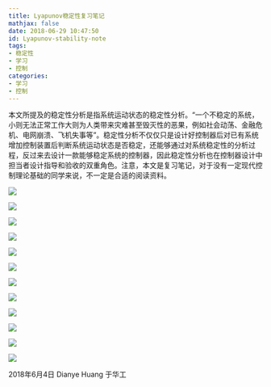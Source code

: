 ```yaml
---
title: Lyapunov稳定性复习笔记
mathjax: false
date: 2018-06-29 10:47:50
id: Lyapunov-stability-note
tags:
- 稳定性
- 学习
- 控制
categories:
- 学习
- 控制
---
```


本文所提及的稳定性分析是指系统运动状态的稳定性分析。“一个不稳定的系统，小则无法正常工作大则为人类带来灾难甚至毁灭性的恶果，例如社会动荡、金融危机、电网崩溃、飞机失事等”。稳定性分析不仅仅只是设计好控制器后对已有系统增加控制装置后判断系统运动状态是否稳定，还能够通过对系统稳定性的分析过程，反过来去设计一款能够稳定系统的控制器，因此稳定性分析也在控制器设计中担当者设计指导和验收的双重角色。注意，本文是复习笔记，对于没有一定现代控制理论基础的同学来说，不一定是合适的阅读资料。

<!---more--->

![](https://zymin-1255632454.cos.ap-shanghai.myqcloud.com/control/1.png)

![](https://zymin-1255632454.cos.ap-shanghai.myqcloud.com/control/2.png)

![](https://zymin-1255632454.cos.ap-shanghai.myqcloud.com/control/3.png)

![](https://zymin-1255632454.cos.ap-shanghai.myqcloud.com/control/4.png)

![](https://zymin-1255632454.cos.ap-shanghai.myqcloud.com/control/5.png)

![](https://zymin-1255632454.cos.ap-shanghai.myqcloud.com/control/6.png)

![](https://zymin-1255632454.cos.ap-shanghai.myqcloud.com/control/7.png)

![](https://zymin-1255632454.cos.ap-shanghai.myqcloud.com/control/8.png)

![](https://zymin-1255632454.cos.ap-shanghai.myqcloud.com/control/9.png)

![](https://zymin-1255632454.cos.ap-shanghai.myqcloud.com/control/10.png)

![](https://zymin-1255632454.cos.ap-shanghai.myqcloud.com/control/11.png)

![](https://zymin-1255632454.cos.ap-shanghai.myqcloud.com/control/12.png)

2018年6月4日 
Dianye Huang 于华工